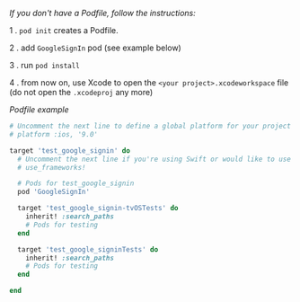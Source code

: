 _If you don't have a Podfile, follow the instructions:_

1 . `pod init` creates a Podfile.

2 . add `GoogleSignIn` pod (see example below)

3 . run `pod install`

4 . from now on, use Xcode to open the `<your project>.xcodeworkspace` file (do not open the `.xcodeproj` any more)

_Podfile example_

```ruby
# Uncomment the next line to define a global platform for your project
# platform :ios, '9.0'

target 'test_google_signin' do
  # Uncomment the next line if you're using Swift or would like to use dynamic frameworks
  # use_frameworks!

  # Pods for test_google_signin
  pod 'GoogleSignIn'

  target 'test_google_signin-tvOSTests' do
    inherit! :search_paths
    # Pods for testing
  end

  target 'test_google_signinTests' do
    inherit! :search_paths
    # Pods for testing
  end

end
```
